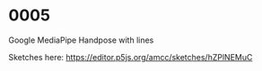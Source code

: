 # 0005
Google MediaPipe Handpose with lines

Sketches here:
https://editor.p5js.org/amcc/sketches/hZPlNEMuC
